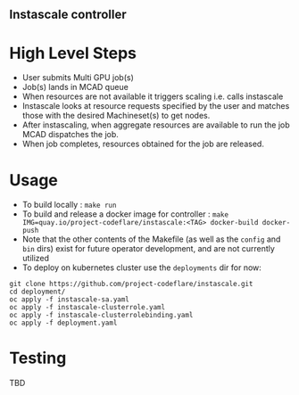 ## Instascale controller

# High Level Steps
- User submits Multi GPU job(s)
- Job(s) lands in MCAD queue
- When resources are not available it triggers scaling i.e. calls instascale
- Instascale looks at resource requests specified by the user and matches those with the desired Machineset(s) to get nodes.
- After instascaling, when aggregate resources are available to run the job MCAD dispatches the job.
- When job completes, resources obtained for the job are released.

# Usage
- To build locally : `make run`
- To build and release a docker image for controller : `make IMG=quay.io/project-codeflare/instascale:<TAG> docker-build docker-push`
- Note that the other contents of the Makefile (as well as the `config` and `bin` dirs) exist for future operator development, and are not currently utilized
- To deploy on kubernetes cluster use the `deployments` dir for now:
```
git clone https://github.com/project-codeflare/instascale.git
cd deployment/
oc apply -f instascale-sa.yaml
oc apply -f instascale-clusterrole.yaml
oc apply -f instascale-clusterrolebinding.yaml
oc apply -f deployment.yaml
```

# Testing

TBD